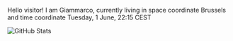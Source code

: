 Hello visitor! I am Giammarco, currently living in space coordinate Brussels and time coordinate Tuesday, 1 June, 22:15 CEST

![GitHub Stats](https://github-readme-stats.vercel.app/api?username=grcasanova)

